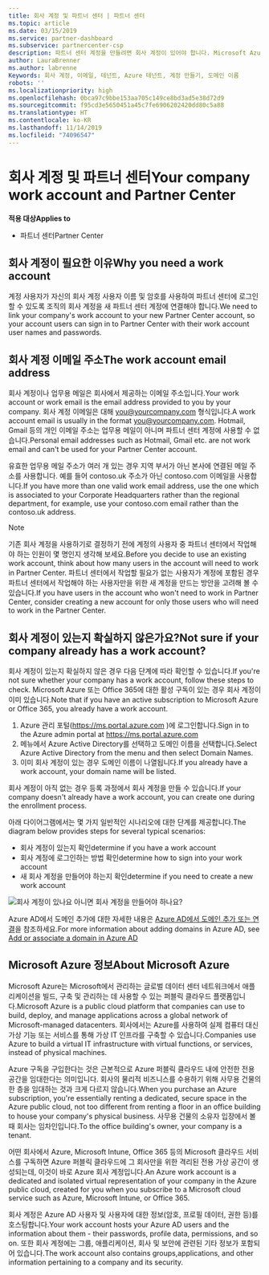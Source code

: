 ```yaml
---
title: 회사 계정 및 파트너 센터 | 파트너 센터
ms.topic: article
ms.date: 03/15/2019
ms.service: partner-dashboard
ms.subservice: partnercenter-csp
description: 파트너 센터 계정을 만들려면 회사 계정이 있어야 합니다. Microsoft Azure 또는 Office 365에 대한 활성 구독이 있는 경우 회사 계정이 이미 있는 것입니다.
author: LauraBrenner
ms.author: labrenne
Keywords: 회사 계정, 이메일, 테넌트, Azure 테넌트, 계정 만들기, 도메인 이름
robots: ''
ms.localizationpriority: high
ms.openlocfilehash: 0bca97c9bbe153aa705c149ce8bd3ad5e38d72d9
ms.sourcegitcommit: f95cd3e5650451a45c7fe6906202420dd80c5a88
ms.translationtype: HT
ms.contentlocale: ko-KR
ms.lasthandoff: 11/14/2019
ms.locfileid: "74096547"
---
```

# <a name="your-company-work-account-and-partner-center"></a><span data-ttu-id="b8194-105">회사 계정 및 파트너 센터</span><span class="sxs-lookup"><span data-stu-id="b8194-105">Your company work account and Partner Center</span></span>  

<span data-ttu-id="b8194-106">**적용 대상**</span><span class="sxs-lookup"><span data-stu-id="b8194-106">**Applies to**</span></span>

-  <span data-ttu-id="b8194-107">파트너 센터</span><span class="sxs-lookup"><span data-stu-id="b8194-107">Partner Center</span></span>

## <a name="why-you-need-a-work-account"></a><span data-ttu-id="b8194-108">회사 계정이 필요한 이유</span><span class="sxs-lookup"><span data-stu-id="b8194-108">Why you need a work account</span></span>

<span data-ttu-id="b8194-109">계정 사용자가 자신의 회사 계정 사용자 이름 및 암호를 사용하여 파트너 센터에 로그인할 수 있도록 조직의 회사 계정을 새 파트너 센터 계정에 연결해야 합니다.</span><span class="sxs-lookup"><span data-stu-id="b8194-109">We need to link your company's work account to your new Partner Center account, so your account users can sign in to Partner Center with their work account user names and passwords.</span></span>

## <a name="the-work-account-email-address"></a><span data-ttu-id="b8194-110">회사 계정 이메일 주소</span><span class="sxs-lookup"><span data-stu-id="b8194-110">The work account email address</span></span>

<span data-ttu-id="b8194-111">회사 계정이나 업무용 메일은 회사에서 제공하는 이메일 주소입니다.</span><span class="sxs-lookup"><span data-stu-id="b8194-111">Your work account or work email is the email address provided to you by your company.</span></span> <span data-ttu-id="b8194-112">회사 계정 이메일은 대해 you@yourcompany.com 형식입니다.</span><span class="sxs-lookup"><span data-stu-id="b8194-112">A work account email is usually in the format you@yourcompany.com.</span></span> <span data-ttu-id="b8194-113">Hotmail, Gmail 등의 개인 이메일 주소는 업무용 메일이 아니며 파트너 센터 계정에 사용할 수 없습니다.</span><span class="sxs-lookup"><span data-stu-id="b8194-113">Personal email addresses such as Hotmail, Gmail etc. are not work email and can't be used for your Partner Center account.</span></span> 

<span data-ttu-id="b8194-114">유효한 업무용 메일 주소가 여러 개 있는 경우 지역 부서가 아닌 본사에 연결된 메일 주소를 사용합니다. 예를 들어 contoso.uk 주소가 아닌 contoso.com 이메일을 사용합니다.</span><span class="sxs-lookup"><span data-stu-id="b8194-114">If you have more than one valid work email address, use the one which is associated to your Corporate Headquarters rather than the regional department, for example, use your contoso.com email rather than the contoso.uk address.</span></span>

> [!NOTE]  
>  <span data-ttu-id="b8194-115">기존 회사 계정을 사용하기로 결정하기 전에 계정의 사용자 중 파트너 센터에서 작업해야 하는 인원이 몇 명인지 생각해 보세요.</span><span class="sxs-lookup"><span data-stu-id="b8194-115">Before you decide to use an existing work account, think about how many users in the account will need to work in Partner Center.</span></span> <span data-ttu-id="b8194-116">파트너 센터에서 작업할 필요가 없는 사용자가 계정에 포함된 경우 파트너 센터에서 작업해야 하는 사용자만을 위한 새 계정을 만드는 방안을 고려해 볼 수 있습니다.</span><span class="sxs-lookup"><span data-stu-id="b8194-116">If you have users in the account who won't need to work in Partner Center, consider creating a new account for only those users who will need to work in the Partner Center.</span></span>


## <a name="not-sure-if-your-company-already-has-a-work-account"></a><span data-ttu-id="b8194-117">회사 계정이 있는지 확실하지 않은가요?</span><span class="sxs-lookup"><span data-stu-id="b8194-117">Not sure if your company already has a work account?</span></span>

<span data-ttu-id="b8194-118">회사 계정이 있는지 확실하지 않은 경우 다음 단계에 따라 확인할 수 있습니다.</span><span class="sxs-lookup"><span data-stu-id="b8194-118">If you're not sure whether your company has a work account, follow these steps to check.</span></span> <span data-ttu-id="b8194-119">Microsoft Azure 또는 Office 365에 대한 활성 구독이 있는 경우 회사 계정이 이미 있습니다.</span><span class="sxs-lookup"><span data-stu-id="b8194-119">Note that if you have an active subscription to Microsoft Azure or Office 365, you already have a work account.</span></span>

1.  <span data-ttu-id="b8194-120">Azure 관리 포털(https://ms.portal.azure.com )에 로그인합니다.</span><span class="sxs-lookup"><span data-stu-id="b8194-120">Sign in to the Azure admin portal at https://ms.portal.azure.com</span></span>
2.  <span data-ttu-id="b8194-121">메뉴에서 Azure Active Directory를 선택하고 도메인 이름을 선택합니다.</span><span class="sxs-lookup"><span data-stu-id="b8194-121">Select Azure Active Directory from the menu and then select Domain Names.</span></span>
3.  <span data-ttu-id="b8194-122">이미 회사 계정이 있는 경우 도메인 이름이 나열됩니다.</span><span class="sxs-lookup"><span data-stu-id="b8194-122">If you already have a work account, your domain name will be listed.</span></span>

<span data-ttu-id="b8194-123">회사 계정이 아직 없는 경우 등록 과정에서 회사 계정을 만들 수 있습니다.</span><span class="sxs-lookup"><span data-stu-id="b8194-123">If your company doesn't already have a work account, you can create one during the enrollment process.</span></span>

<span data-ttu-id="b8194-124">아래 다이어그램에서는 몇 가지 일반적인 시나리오에 대한 단계를 제공합니다.</span><span class="sxs-lookup"><span data-stu-id="b8194-124">The diagram below provides steps for several typical scenarios:</span></span>

- <span data-ttu-id="b8194-125">회사 계정이 있는지 확인</span><span class="sxs-lookup"><span data-stu-id="b8194-125">determine if you have a work account</span></span> 
- <span data-ttu-id="b8194-126">회사 계정에 로그인하는 방법 확인</span><span class="sxs-lookup"><span data-stu-id="b8194-126">determine how to sign into your work account</span></span> 
- <span data-ttu-id="b8194-127">새 회사 계정을 만들어야 하는지 확인</span><span class="sxs-lookup"><span data-stu-id="b8194-127">determine if you need to create a new work account</span></span>


![회사 계정이 있나요 아니면 회사 계정을 만들어야 하나요?](images/onboardingAADFlow.png)

<span data-ttu-id="b8194-129">Azure AD에서 도메인 추가에 대한 자세한 내용은 [Azure AD에서 도메인 추가 또는 연결](https://docs.microsoft.com/azure/active-directory/active-directory-add-domain)을 참조하세요.</span><span class="sxs-lookup"><span data-stu-id="b8194-129">For more information about adding domains in Azure AD, see [Add or associate a domain in Azure AD](https://docs.microsoft.com/azure/active-directory/active-directory-add-domain)</span></span>

## <a name="about-microsoft-azure"></a><span data-ttu-id="b8194-130">Microsoft Azure 정보</span><span class="sxs-lookup"><span data-stu-id="b8194-130">About Microsoft Azure</span></span>

<span data-ttu-id="b8194-131">Microsoft Azure는 Microsoft에서 관리하는 글로벌 데이터 센터 네트워크에서 애플리케이션을 빌드, 구축 및 관리하는 데 사용할 수 있는 퍼블릭 클라우드 플랫폼입니다.</span><span class="sxs-lookup"><span data-stu-id="b8194-131">Microsoft Azure is a public cloud platform that companies can use to build, deploy, and manage applications across a global network of Microsoft-managed datacenters.</span></span> <span data-ttu-id="b8194-132">회사에서는 Azure를 사용하여 실제 컴퓨터 대신 가상 기능 또는 서비스를 통해 가상 IT 인프라를 구축할 수 있습니다.</span><span class="sxs-lookup"><span data-stu-id="b8194-132">Companies use Azure to build a virtual IT infrastructure with virtual functions, or services, instead of physical machines.</span></span> 

<span data-ttu-id="b8194-133">Azure 구독을 구입한다는 것은 근본적으로 Azure 퍼블릭 클라우드 내에 안전한 전용 공간을 임대한다는 의미입니다. 회사의 물리적 비즈니스를 수용하기 위해 사무용 건물의 한 층을 임대하는 것과 크게 다르지 않습니다.</span><span class="sxs-lookup"><span data-stu-id="b8194-133">When you purchase an Azure subscription, you're essentially renting a dedicated, secure space in the Azure public cloud, not too different from renting a floor in an office building to house your company's physical business.</span></span> <span data-ttu-id="b8194-134">사무용 건물의 소유자 입장에서 볼 때 회사는 임차인입니다.</span><span class="sxs-lookup"><span data-stu-id="b8194-134">To the office building's owner, your company is a tenant.</span></span> 

<span data-ttu-id="b8194-135">어떤 회사에서 Azure, Microsoft Intune, Office 365 등의 Microsoft 클라우드 서비스를 구독하면 Azure 퍼블릭 클라우드에 그 회사만을 위한 격리된 전용 가상 공간이 생성되는데, 이것이 바로 Azure 회사 계정입니다.</span><span class="sxs-lookup"><span data-stu-id="b8194-135">An Azure work account is a dedicated and isolated virtual representation of your company in the Azure public cloud, created for you when you subscribe to a Microsoft cloud service such as Azure, Microsoft Intune, or Office 365.</span></span> 

<span data-ttu-id="b8194-136">회사 계정은 Azure AD 사용자 및 사용자에 대한 정보(암호, 프로필 데이터, 권한 등)를 호스팅합니다.</span><span class="sxs-lookup"><span data-stu-id="b8194-136">Your work account hosts your Azure AD users and the information about them - their passwords, profile data, permissions, and so on.</span></span> <span data-ttu-id="b8194-137">또한 회사 계정에는 그룹, 애플리케이션, 회사 및 보안에 관련된 기타 정보가 포함되어 있습니다.</span><span class="sxs-lookup"><span data-stu-id="b8194-137">The work account also contains groups,applications, and other information pertaining to a company and its security.</span></span> 
